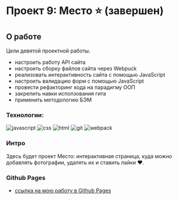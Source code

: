 # Проект 9: Место ⭐ (завершен)

## О работе


Цели девятой проектной работы.


+ настроить работу API сайта
+ настроить сборку файлов сайта через Webpuck
+ реализовать интерактивность сайта с помощью JavaScript
+ настроить валидацию форм с помощью JavaScript
+ провести рефакторинг кода на парадигму ООП
+ закрепить навки исползования гита
+ применить методологию БЭМ

### Технологии:


![javascript](https://img.shields.io/badge/-JavaScript-090909?style=flat&logo=javascript)
![css](https://img.shields.io/badge/-CSS3-090909?style=flat&logo=css3)
![html](https://img.shields.io/badge/-HTML5-090909?style=flat&logo=html5)
![git](https://img.shields.io/badge/-git-090909?style=flat&logo=git)
![webpack](https://img.shields.io/badge/-Webpuck-090909?style=flat&logo=webpack)

### Интро

Здесь будет проект Место: интерактивная страница, куда можно добавлять фотографии, удалять их и ставить лайки ❤️.

### Github Pages

* [ссылка на мою работу в Github Pages](https://beellcranel.github.io/mesto/)
